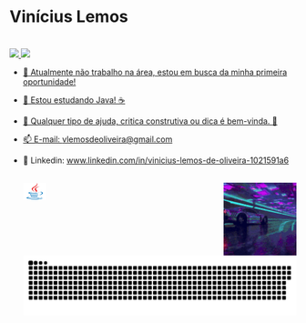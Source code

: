 # Vinícius Lemos <h1>

 <div>
  <a href="https://github.com/VinoLemos">
  <img height="180em" src="https://github-readme-stats.vercel.app/api?username=VinoLemos&show_icons=true&theme=tokyonight&include_all_commits=true&count_private=true"/>
  <img height="180em" src="https://github-readme-stats.vercel.app/api/top-langs/?username=VinoLemos&layout=compact&langs_count=7&theme=tokyonight"/>
</div>


- 🔭 Atualmente não trabalho na área, estou em busca da minha primeira oportunidade!
- 🌱 Estou estudando Java! ☕
- 🤔 Qualquer tipo de ajuda, critica construtiva ou dica é bem-vinda. 🦉
- 📫 E-mail: vlemosdeoliveira@gmail.com
- 👔 Linkedin: www.linkedin.com/in/vinicius-lemos-de-oliveira-1021591a6
  
  <div style="display: inline_block"><br>
  <img align="center" alt="Vino-Java" height="30" width="40" src="https://github.com/devicons/devicon/blob/master/icons/java/java-original.svg">

  <img align="right" alt="Synthwave" src="https://github.com/VinoLemos/VinoLemos/blob/main/synthwave.gif">
    
     ![Snake animation](https://github.com/VinoLemos/VinoLemos/blob/output/github-contribution-grid-snake.svg)
    
</div>

